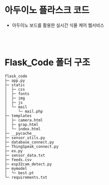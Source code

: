 # 아두이노 플라스크 코드
- 아두이노 보드를 활용한 실시간 식물 케어 웹서비스

<br/><br/>

# Flask_Code 폴더 구조

```
flask_code
├─ app.py
├─ static
│  ├─ css
│  ├─ fonts
│  ├─ img
│  ├─ js
│  └─ mail
│     └─ mail.php
├─ templates
│  ├─ camera.html
│  ├─ grap.html
│  └─ index.html
├─ __pycache__
├─ sensor_utils.py
├─ database_connect.py
├─ ThingSpeak_connect.py
├─ ex.py
├─ sensor_data.txt
├─ feeds.csv
├─ esp32cam_detect.py
├─ mymodel
│  └─ best.pt
└─ requirements.txt

```
